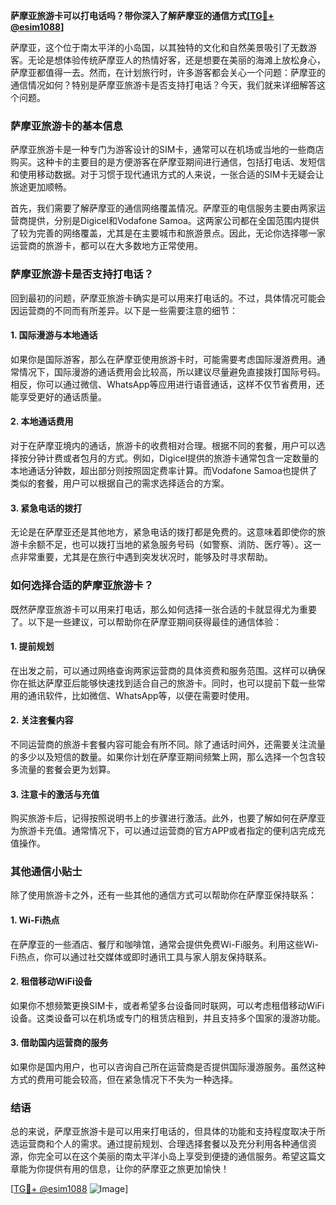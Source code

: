 **萨摩亚旅游卡可以打电话吗？带你深入了解萨摩亚的通信方式[[TG💪+ @esim1088](https://t.me/s/esim1088)]**

萨摩亚，这个位于南太平洋的小岛国，以其独特的文化和自然美景吸引了无数游客。无论是想体验传统萨摩亚人的热情好客，还是想要在美丽的海滩上放松身心，萨摩亚都值得一去。然而，在计划旅行时，许多游客都会关心一个问题：萨摩亚的通信情况如何？特别是萨摩亚旅游卡是否支持打电话？今天，我们就来详细解答这个问题。

### 萨摩亚旅游卡的基本信息

萨摩亚旅游卡是一种专门为游客设计的SIM卡，通常可以在机场或当地的一些商店购买。这种卡的主要目的是方便游客在萨摩亚期间进行通信，包括打电话、发短信和使用移动数据。对于习惯于现代通讯方式的人来说，一张合适的SIM卡无疑会让旅途更加顺畅。

首先，我们需要了解萨摩亚的通信网络覆盖情况。萨摩亚的电信服务主要由两家运营商提供，分别是Digicel和Vodafone Samoa。这两家公司都在全国范围内提供了较为完善的网络覆盖，尤其是在主要城市和旅游景点。因此，无论你选择哪一家运营商的旅游卡，都可以在大多数地方正常使用。

### 萨摩亚旅游卡是否支持打电话？

回到最初的问题，萨摩亚旅游卡确实是可以用来打电话的。不过，具体情况可能会因运营商的不同而有所差异。以下是一些需要注意的细节：

#### 1. 国际漫游与本地通话
如果你是国际游客，那么在萨摩亚使用旅游卡时，可能需要考虑国际漫游费用。通常情况下，国际漫游的通话费用会比较高，所以建议尽量避免直接拨打国际号码。相反，你可以通过微信、WhatsApp等应用进行语音通话，这样不仅节省费用，还能享受更好的通话质量。

#### 2. 本地通话费用
对于在萨摩亚境内的通话，旅游卡的收费相对合理。根据不同的套餐，用户可以选择按分钟计费或者包月的方式。例如，Digicel提供的旅游卡通常包含一定数量的本地通话分钟数，超出部分则按照固定费率计算。而Vodafone Samoa也提供了类似的套餐，用户可以根据自己的需求选择适合的方案。

#### 3. 紧急电话的拨打
无论是在萨摩亚还是其他地方，紧急电话的拨打都是免费的。这意味着即使你的旅游卡余额不足，也可以拨打当地的紧急服务号码（如警察、消防、医疗等）。这一点非常重要，尤其是在旅行中遇到突发状况时，能够及时寻求帮助。

### 如何选择合适的萨摩亚旅游卡？

既然萨摩亚旅游卡可以用来打电话，那么如何选择一张合适的卡就显得尤为重要了。以下是一些建议，可以帮助你在萨摩亚期间获得最佳的通信体验：

#### 1. 提前规划
在出发之前，可以通过网络查询两家运营商的具体资费和服务范围。这样可以确保你在抵达萨摩亚后能够快速找到适合自己的旅游卡。同时，也可以提前下载一些常用的通讯软件，比如微信、WhatsApp等，以便在需要时使用。

#### 2. 关注套餐内容
不同运营商的旅游卡套餐内容可能会有所不同。除了通话时间外，还需要关注流量的多少以及短信的数量。如果你计划在萨摩亚期间频繁上网，那么选择一个包含较多流量的套餐会更为划算。

#### 3. 注意卡的激活与充值
购买旅游卡后，记得按照说明书上的步骤进行激活。此外，也要了解如何在萨摩亚为旅游卡充值。通常情况下，可以通过运营商的官方APP或者指定的便利店完成充值操作。

### 其他通信小贴士

除了使用旅游卡之外，还有一些其他的通信方式可以帮助你在萨摩亚保持联系：

#### 1. Wi-Fi热点
在萨摩亚的一些酒店、餐厅和咖啡馆，通常会提供免费Wi-Fi服务。利用这些Wi-Fi热点，你可以通过社交媒体或即时通讯工具与家人朋友保持联系。

#### 2. 租借移动WiFi设备
如果你不想频繁更换SIM卡，或者希望多台设备同时联网，可以考虑租借移动WiFi设备。这类设备可以在机场或专门的租赁店租到，并且支持多个国家的漫游功能。

#### 3. 借助国内运营商的服务
如果你是国内用户，也可以咨询自己所在运营商是否提供国际漫游服务。虽然这种方式的费用可能会较高，但在紧急情况下不失为一种选择。

### 结语

总的来说，萨摩亚旅游卡是可以用来打电话的，但具体的功能和支持程度取决于所选运营商和个人的需求。通过提前规划、合理选择套餐以及充分利用各种通信资源，你完全可以在这个美丽的南太平洋小岛上享受到便捷的通信服务。希望这篇文章能为你提供有用的信息，让你的萨摩亚之旅更加愉快！

[[TG💪+ @esim1088](https://t.me/s/esim1088) ![Image](https://i.postimg.cc/4NQfJmqS/Snipaste-2025-05-13-00-14-12.png)]